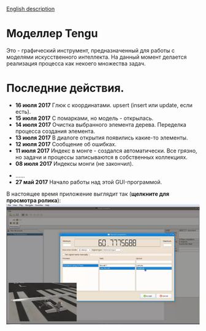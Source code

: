 [English description](README.md)

# Моделлер Tengu

Это - графический инструмент, предназначенный для работы с моделями искусственного интеллекта. На данный момент
делается реализация процесса как некоего множества задач. 

# Последние действия.

- **16 июля 2017** Глюк с координатами. upsert (insert или update, если есть).
- **15 июля 2017** С помарками, но модель - открылась.
- **14 июля 2017** Очистка выбранного элемента дерева. Переделка процесса создания элемента.
- **13 июля 2017** В диалоге открытия появились какие-то элементы.
- **12 июля 2017** Сообщение об ошибках.
- **11 июля 2017** Индекс в монге - создался автоматически. Все грязно, но задачи и процессы записываются в собственных коллекциях.
- **08 июля 2017** Индексы монги (не закончил).
<!--
- **07 июля 2017** Записал "самоходку" в базу данных.
- **06 июля 2017** Графическое представление процесса. Графические координаты перенесены в AbstractEntity.
- **05 июля 2017** Ввод класса SproutableAgent. Создание некоторых агентов из контекстного меню дерева структуры.
- **04 июля 2017** Глюк с очисткой сцены. Автоматические имена для задач и sprout'ов.
- **03 июль 2017** Режим выполнения для графического элемента связи. Осиротевший sprout.
- **02 июль 2017** Подписка sprout'а на внешний сигнал.
- **30 июня 2017** Заполнение списка "росточков", подписка "ростка" на его сигнал.
- **28 июня 2017** Списки процессов и задач в диалоге свойств "росточка". 
- **27 июня 2017** Заместитель Sprout'а для процесса симуляции.
- **26 июня 2017** Процесс симуляции в X-Plane.
- **24 июня 2017** Диалог свойств sprout'а. Древовидная структура рабочего пространства.
- **23 июня 2017** Добавлено "человеческое имя". Выбор связей ("росточков"). Ограничения в "ростках".
- **22 июнь 2017** Баг с очисткой сцены. Переделана схема наследования элементов со связями.
- **21 июнь 2017** Переделана отрисовка "росточка". Выбор типа и угла наклона "росточка". Связи сверху и снизу задачи.
- **20 июнь 2017** Перемещение связи вместе с задачей. Изменение режима выполнения элемента.
- **19 июнь 2017** Прекращение создания связи - Escape'ом. Носики для стрелок.
- **18 июнь 2017** Элементы ANDor, ORer. Измерение имени задачи. Переделанный метод рисования. Создание связи (не закончено).
- **17 июня 2017** Нарисован элемент "окончание процесса". Передвижение элементов на схеме. Событие сброса на схему. Тулбар "файлы".
- **16 июня 2017** SchemaView начала принимать событие таскания. Создан элемент "Начало процесса".
- **14 июня 2017** Добавлен интерфейс хранимого объекта.
- **13 июня 2017** Добавил событие перетаскивания в тулбар библиотеки, начал делать запись в монго. Фейковую задачу записал в монго.
- **12 июня 2017** Добавил XPlaneAgent и XPlaneAgentItem как постоянно существующие невидимые элементы для
    обеспечения процесса симуляции. Добавил кнопки изменения режимов выполнения модели и управления симуляцией.
    Цвета фона для свойств агентов. Заготовка тулбара с библиотечными элементами.
- **11 июня 2017** Добавил MVC-связку со свойствами. На экране появились первые свойства "сущностей".
-->
- ......
- **27 май 2017** Начало работы над этой GUI-программой.

В настоящее время приложение выглядит так (**щелкните для просмотра ролика**):
[![Текущий вид](pictures/today.png)](https://youtu.be/5uBr2-cMb1g)




